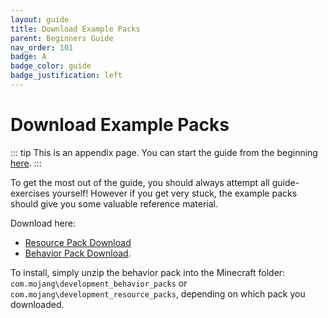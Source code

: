 ```yaml
---
layout: guide
title: Download Example Packs
parent: Beginners Guide
nav_order: 101
badge: A
badge_color: guide
badge_justification: left
---
```


# Download Example Packs

::: tip
This is an appendix page. You can start the guide from the beginning [here](/guide/index).
:::

To get the most out of the guide, you should always attempt all guide-exercises yourself! However if you get very stuck, the example packs should give you some valuable reference material.

Download here:

-   <a href="assets/packs/guide_RP.zip?raw=true">Resource Pack Download</a>
-   <a href="zips/guide_BP.zip?raw=true">Behavior Pack Download</a>.

To install, simply unzip the behavior pack into the Minecraft folder: `com.mojang\development_behavior_packs` or `com.mojang\development_resource_packs`, depending on which pack you downloaded.

